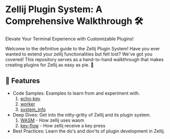 # Zellij Plugin System: A Comprehensive Walkthrough 🛠️

Elevate Your Terminal Experience with Customizable Plugins!

Welcome to the definitive guide to the Zellij Plugin System! Have you ever wanted to extend your zellij functionalities but felt lost? We've got you covered! This repository serves as a hand-to-hand walkthrough that makes creating plugins for Zellij as easy as pie. 🥧

## 🌟 Features
- Code Samples: Examples to learn from and experiment with.
  1. [echo-key](./samples/echo-key/README.md)
  2. [worker](./samples/plugin-worker/README.md)
  2. [system_info](./samples/system_info/README.md)
- Deep Dives: Get into the nitty-gritty of Zellij and its plugin system.
  1. [WASM](./doc/wasm.md) - How zellij uses wasm
  2. [key-flow](./doc/key-press-flow.md) - How zellij receive a key press
- Best Practices: Learn the do's and don'ts of plugin development in Zellij.

